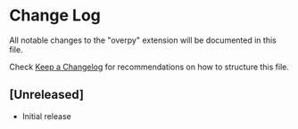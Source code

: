 # Change Log

All notable changes to the "overpy" extension will be documented in this file.

Check [Keep a Changelog](http://keepachangelog.com/) for recommendations on how to structure this file.

## [Unreleased]

- Initial release